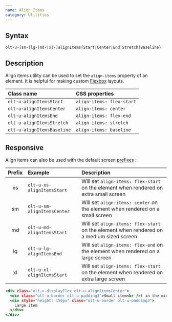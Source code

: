 ```yaml
---
name: Align Items
category: Utilities
---
```


## Syntax

`olt-u-[sm-|lg-|md-|xl-]alignItems{Start|Center|End|Stretch|Baseline}`

## Description

Align items utility can be used to set the `align-items` property of an 
element. It is helpful for making custom 
[Flexbox](https://developer.mozilla.org/en-US/docs/Learn/CSS/CSS_layout/Flexbox) 
layouts.

| Class name                 | CSS properties            |
|:---------------------------|:--------------------------|
| `olt-u-alignItemsStart`    | `align-items: flex-start` |
| `olt-u-alignItemsCenter`   | `align-items: center`     |
| `olt-u-alignItemsEnd`      | `align-items: flex-end`   |
| `olt-u-alignItemsStretch`  | `align-items: stretch`    |
| `olt-u-alignItemsBaseline` | `align-items: baseline`   |

## Responsive

Align items can also be used with the default screen [prefixes](/#screen) :

| Prefix | Example                     | Description                                                                              |
|:------:|:----------------------------|:-----------------------------------------------------------------------------------------|
|     xs | `olt-u-xs-alignItemsStart`  | Will set `align-items: flex-start` on the element when rendered on extra small screen    |
|     sm | `olt-u-sm-alignItemsCenter` | Will set `align-items: center` on the element when rendered on a small screen            |
|     md | `olt-u-md-alignItemsStart`  | Will set `align-items: flex-start` on the element when rendered on a medium sized screen |
|     lg | `olt-u-lg-alignItemsEnd`    | Will set `align-items: flex-end` on the element when rendered on a large screen          |
|     xl | `olt-u-xl-alignItemsStart`  | Will set `align-items: flex-start` on the element when rendered on extra large screen    |

```examples.html
<div class="olt-u-displayFlex olt-u-alignItemsCenter">
  <div class="olt-u-border olt-u-padding3">Small item<br />( in the middle )</div>
  <div style="height: 150px" class="olt-u-border olt-u-padding3">
    Large item
  </div>
</div>
```
